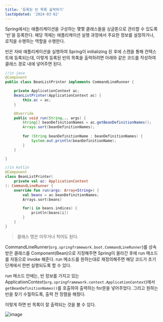 ```yaml
---
title: '등록된 빈 목록 출력하기'
lastUpdated: '2024-03-02'
---
```


Spring에서는 애플리케이션을 구성하는 몇몇 클래스들을 싱글톤으로 관리할 수 있도록 '빈'을 등록한다. 해당 객체는 애플리케이션 실행 과정에서 주요한 정보를 설정하거나, 로직을 수행하는 역할을 수행한다.

빈은 자바 애플리케이션을 실행하여 Spring이 initializing 된 후에 스캔을 통해 컨텍스트에 등록되는데, 이렇게 등록된 빈의 목록을 출력하려면 아래와 같은 코드를 작성하여 클래스 경로 내에 넣어주면 된다.

```java
//in java
@Component
public class BeanListPrinter implements CommandLineRunner {

    private ApplicationContext ac;
    BeanListPrinter(ApplicationContext ac) {
        this.ac = ac;
    }

    @Override
    public void run(String... args) {
        String[] beanDefinitionNames = ac.getBeanDefinitionNames();
        Arrays.sort(beanDefinitionNames);
        
        for (String beanDefinitionName : beanDefinitionNames) {
            System.out.println(beanDefinitionName);
        }
    }

}
```

```kotlin
//in kotlin
@Component
class BeanListPrinter(
    private val ac: ApplicationContext
): CommandLineRunner {
    override fun run(args: Array<String>) {
        val beans = ac.beanDefinitionNames;
        Arrays.sort(beans)

        for(i in beans.indices) {
            println(beans[i])
        }
    }
}
```

> 클래스 명은 아무거나 적어도 된다.

CommandLineRunner(`org.springframework.boot.CommandLineRunner`)를 상속받은 클래스를 Component(Bean)으로 지정해주면 Spring이 올라간 후에 run 메소드를 자동으로 invoke 해준다. run 메소드를 원하는대로 재정의해주면 해당 코드가 초기단계에서 한번 실행되도록 할 수 있다.

run 메소드 안에는, 빈 정보를 가지고 있는 ApplicationContext(`org.springframework.context.ApplicationContext`)에서 `getBeanDefinitionNames()`를 호출하여 출력하는 for문을 넣어주었다. 그리고 원하는 빈을 찾기 수월하도록, 출력 전 정렬을 해줬다.

이렇게 하면 빈 목록이 잘 출력되는 것을 볼 수 있다.

![image](https://user-images.githubusercontent.com/81006587/209598379-3137fc7e-e802-42e1-947c-d9e034f1ac66.png)

